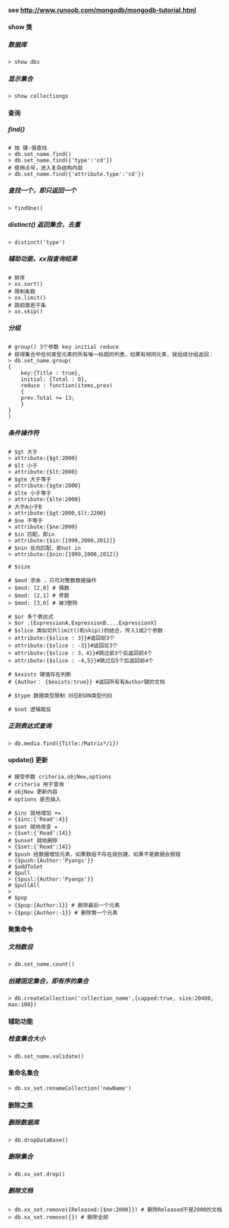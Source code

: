 #### see http://www.runoob.com/mongodb/mongodb-tutorial.html

#### show 类
##### 数据库
	> show dbs

##### 显示集合
	> show collectiongs



#### 查询
##### find()
	# 按 键-值查找
	> db.set_name.find()
	> db.set_name.find({'type':'cd'})
	# 使用点号，进入复杂结构内部
	> db.set_name.find({'attribute.type':'cd'})
##### 查找一个，即只返回一个
	> findOne()
##### distinct() 返回集合，去重
	> distinct('type')
##### 辅助功能，xx指查询结果
	# 排序
	> xx.sort()
	# 限制条数
	> xx.limit()
	# 跳前面若干条
	> xx.skip()
##### 分组
	# group() 3个参数 key initial reduce
	# 获得集合中任何类型元素的所有唯一标题的列表，如果有相同元素，就组成分组返回：
	> db.set_name.group(
	{
		key:{Title : true},
		initial: {Total : 0},
		reduce : function(items,prev)
		{
		prev.Total += 13;
		}
	}
	) 
##### 条件操作符
	# $gt 大于 
	> attribute:{$gt:2000}
	# $lt 小于
	> attribute:{$lt:2000}
	# $gte 大于等于
	> attribute:{$gte:2000}
	# $lte 小于等于
	> attribute:{$lte:2000}
	# 大于A小于B
	> attribute:{$gt:2000,$lt:2200}
	# $ne 不等于
	> attribute:{$ne:2000}
	# $in 匹配，即in
	> attribute:{$in:[1999,2000,2012]}
	# $nin 反向匹配，即not in
	> attribute:{$nin:[1999,2000,2012]}

	# $size

	# $mod 求余 ，只可对整数数据操作
	> $mod: [2,0] # 偶数
	> $mod: [2,1] # 奇数
	> $mod: [3,0] # 被3整除

	# $or 多个表达式
	> $or :[ExpressionA,ExpressionB....ExpressionX]
	# $slice 类似切片limit()和skip()的结合，传入1或2个参数
	> attribute:{$slice : 3}}#返回前3个
	> attribute:{$slice : -3}}#返回后3个
	> attribute:{$slice : 3，4}}#跳过前3个后返回前4个
	> attribute:{$slice : -4,5}}#跳过后5个后返回前4个

	# $exists 键值存在判断
	# {Author： {$exists:true}} #返回所有有Author键的文档

	# $type 数据类型限制 对应BSON类型代码

	# $not 逻辑取反

##### 正则表达式查询
	> db.media.find({Title:/Matrix*/i})

#### update() 更新
	# 接受参数 criteria,objNew,options
	# criteria 用于查询
	# objNew 更新内容
	# options 是否插入

	# $inc 就地增加 += 
	> {$inc:{'Read':4}}
	# $set 就地改变 =
	> {$set:{'Read':14}}
	# $unset 就地删除
	> {$set:{'Read':14}}
	# $push 给数据增加元素，如果数组不存在就创建，如果不是数据会报错
	> {$push:{Author:'Pyangs'}}
	# $addToSet
	# $pull
	> {$pusl:{Author:'Pyangs'}}
	# $pullAll
	> 
	# $pop
	> {$pop:{Author:1}} # 删除最后一个元素
	> {$pop:{Author:-1}} # 删除第一个元素


#### 聚集命令
##### 文档数目
	> db.set_name.count()

##### 创建固定集合，即有序的集合
	> db.createCollection('collection_name',{capped:true, size:20480, max:100})


#### 辅助功能
##### 检查集合大小
	> db.set_name.validate()


#### 重命名集合
	> db.xx_set.renameCollection('newName')

#### 删除之类
##### 删除数据库
	> db.dropDataBase()

##### 删除集合
	> db.xx_set.drop()

##### 删除文档
	> db.xx_set.remove({Released:{$ne:2000}}) # 删除Released不是2000的文档
	> db.xx_set.remove({}) # 删除全部